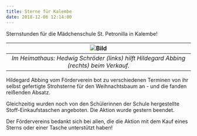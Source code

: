 ```yaml
---
title: Sterne für Kalembe
date: 2018-12-06 12:14:00
---
```


Sternstunden für die Mädchenschule St. Petronilla in Kalembe!

| ![Bild](/images/sterne2018.JPG) | 
|:--:| 
| *Im Heimathaus: Hedwig Schröder (links) hilft Hildegard Abbing (rechts) beim Verkauf.* |


<!-- more -->

Hildegard Abbing vom Förderverein bot zu verschiedenen Terminen von ihr selbst gefertigte Strohsterne für den Weihnachtsbaum an - und die fanden reißenden Absatz. 

Gleichzeitig wurden noch von den Schülerinnen der Schule hergestellte Stoff-Einkaufstaschen angeboten. Die Aktion wurde gestern beendet. 

Der Fördervereins bedankt sich bei allen, die die Aktion mit dem Kauf eines Sterns oder einer Tasche unterstützt haben! 

